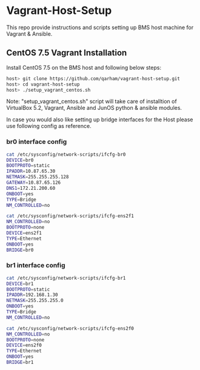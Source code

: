 # Vagrant-Host-Setup

This repo provide instructions and scripts setting up BMS host machine for Vagrant & Ansible.

## CentOS 7.5 Vagrant Installation

Install CentOS 7.5 on the BMS host and following below steps:

```bash
host> git clone https://github.com/qarham/vagrant-host-setup.git
host> cd vagrant-host-setup
host> ./setup_vagrant_centos.sh
```
Note: "setup_vagrant_centos.sh" script will take care of installtion of VirtualBox 5.2, Vagrant, Ansible and JunOS python & ansible modules.

In case you would also like setting up bridge interfaces for the Host please use following config as reference.

### br0 interface config

```bash
cat /etc/sysconfig/network-scripts/ifcfg-br0
DEVICE=br0
BOOTPROTO=static
IPADDR=10.87.65.30
NETMASK=255.255.255.128
GATEWAY=10.87.65.126
DNS1=172.21.200.60
ONBOOT=yes
TYPE=Bridge
NM_CONTROLLED=no

cat /etc/sysconfig/network-scripts/ifcfg-ens2f1
NM_CONTROLLED=no
BOOTPROTO=none
DEVICE=ens2f1
TYPE=Ethernet
ONBOOT=yes
BRIDGE=br0
```

### br1 interface config

```bash
cat /etc/sysconfig/network-scripts/ifcfg-br1
DEVICE=br1
BOOTPROTO=static
IPADDR=192.168.1.30
NETMASK=255.255.255.0
ONBOOT=yes
TYPE=Bridge
NM_CONTROLLED=no

cat /etc/sysconfig/network-scripts/ifcfg-ens2f0
NM_CONTROLLED=no
BOOTPROTO=none
DEVICE=ens2f0
TYPE=Ethernet
ONBOOT=yes
BRIDGE=br1
```
